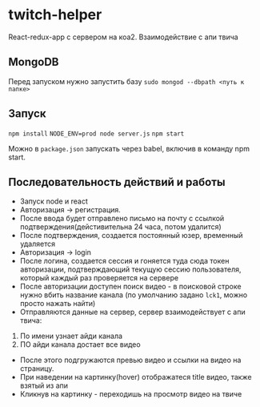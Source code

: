 # twitch-helper
React-redux-app с сервером на коа2. Взаимодействие с апи твича

## **MongoDB**
Перед запуском нужно запустить базу `sudo mongod --dbpath <путь к папке>`

## **Запуск**
`npm install`
`NODE_ENV=prod node server.js`
`npm start`

Можно в `package.json` запускать через babel, включив в команду npm start.

## **Последовательность действий и работы**
* Запуск node и react
* Авторизация -> регистрация.
* После ввода будет отправлено письмо на почту с ссылкой подтверждения(дейстивительна 24 часа, потом удалится)
* После подтверждения, создается постоянный юзер, временный удаляется
* Авторизация -> login
* После логина, создается сессия и гоняется туда сюда токен авторизации, подтверждающий текущую сессию пользователя, который каждый раз проверяется на сервере
* После авторизации доступен поиск видео - в поисковой строке нужно вбить название канала (по умолчанию задано `lck1`, можно просто нажать найти)
* Отправляются данные на сервер, сервер взаимодействует с апи твича:
 1) По имени узнает айди канала
 2) ПО айди канала достает все видео
* После этого подгружаются превью видео и ссылки на видео на страницу.
* При наведении на картинку(hover) отображатеся title видео, также взятый из апи
* Кликнув на картинку - переходишь на просмотр видео на твиче
